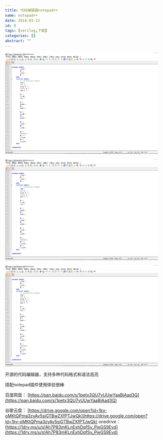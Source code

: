 ```yaml
---
title: 代码编辑器notepad++
name: notepad++
date: 2018-03-22
id: 0
tags: [verilog,下载]
categories: []
abstract: ""
---
```



![](/images/notepad.webp) 


<!--more-->
![](/images/notepad.webp) 


<!--more-->


![](/images/notepad.webp) 

<!--more-->开源的代码编辑器，支持多种代码格式和语法高亮

搭配notepad插件使用体验很棒 

百度网盘： [https://pan.baidu.com/s/1petx3QU7vUUwYaaBjAad3Q](https://pan.baidu.com/s/1petx3QU7vUUwYaaBjAad3Q)

谷歌云盘： [https://drive.google.com/open?id=1ky-oMKtQPma3zyAv5siGTBwZXfPTJwQk](https://drive.google.com/open?id=1ky-oMKtQPma3zyAv5siGTBwZXfPTJwQk) onedrive： [https://1drv.ms/u/s!Ah7P83mKLnExhDqfSy_PieGS9Evd](https://1drv.ms/u/s!Ah7P83mKLnExhDqfSy_PieGS9Evd)